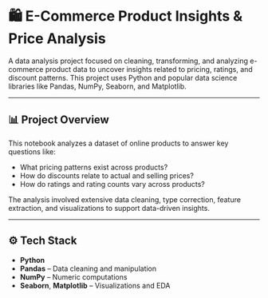 # 🛍️ E-Commerce Product Insights & Price Analysis

A data analysis project focused on cleaning, transforming, and analyzing e-commerce product data to uncover insights related to pricing, ratings, and discount patterns. This project uses Python and popular data science libraries like Pandas, NumPy, Seaborn, and Matplotlib.

---

## 📊 Project Overview

This notebook analyzes a dataset of online products to answer key questions like:
- What pricing patterns exist across products?
- How do discounts relate to actual and selling prices?
- How do ratings and rating counts vary across products?

The analysis involved extensive data cleaning, type correction, feature extraction, and visualizations to support data-driven insights.

---

## ⚙️ Tech Stack

- **Python**
- **Pandas** – Data cleaning and manipulation  
- **NumPy** – Numeric computations  
- **Seaborn**, **Matplotlib** – Visualizations and EDA
